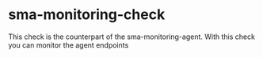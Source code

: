 # sma-monitoring-check
This check is the counterpart of the sma-monitoring-agent. With this check you can monitor the agent endpoints
